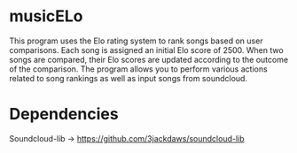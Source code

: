 # musicELo

This program uses the Elo rating system to rank songs based on user comparisons. Each song is assigned an initial Elo score of 2500. When two songs are compared, their Elo scores are updated according to the outcome of the comparison. The program allows you to perform various actions related to song rankings as well as input songs from soundcloud.

# Dependencies

Soundcloud-lib -> https://github.com/3jackdaws/soundcloud-lib
